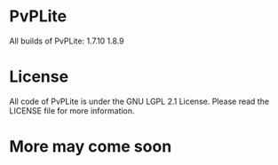 # PvPLite
All builds of PvPLite:
1.7.10
1.8.9

# License
All code of PvPLite is under the GNU LGPL 2.1 License. Please read the LICENSE file for more information.

# More may come soon

